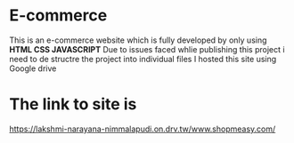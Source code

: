 # E-commerce

This is an e-commerce website which is fully developed by only using **HTML CSS JAVASCRIPT**
Due to issues faced whlie publishing this project i need to de structre the project into individual files
I hosted this site using Google drive 
# The link to site is

https://lakshmi-narayana-nimmalapudi.on.drv.tw/www.shopmeasy.com/
